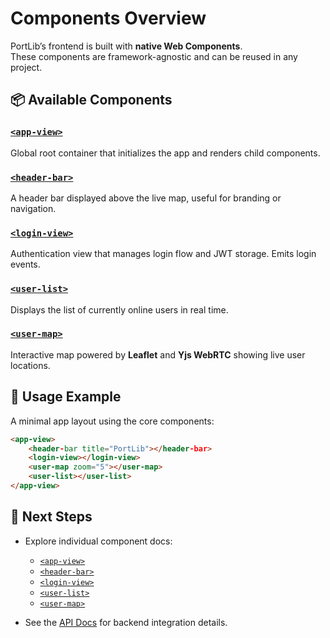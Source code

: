 # Components Overview

PortLib’s frontend is built with **native Web Components**.  
These components are framework-agnostic and can be reused in any project.

## 📦 Available Components

### [`<app-view>`](/components/app-view)

Global root container that initializes the app and renders child components.

### [`<header-bar>`](/components/header-bar)

A header bar displayed above the live map, useful for branding or navigation.

### [`<login-view>`](/components/login-view)

Authentication view that manages login flow and JWT storage. Emits login events.

### [`<user-list>`](/components/user-list)

Displays the list of currently online users in real time.

### [`<user-map>`](/components/user-map)

Interactive map powered by **Leaflet** and **Yjs WebRTC** showing live user locations.

## 🧩 Usage Example

A minimal app layout using the core components:

```html
<app-view>
    <header-bar title="PortLib"></header-bar>
    <login-view></login-view>
    <user-map zoom="5"></user-map>
    <user-list></user-list>
</app-view>
```

## 🔗 Next Steps

- Explore individual component docs:
  - [`<app-view>`](/components/app-view)
  - [`<header-bar>`](/components/header-bar)
  - [`<login-view>`](/components/login-view)
  - [`<user-list>`](/components/user-list)
  - [`<user-map>`](/components/user-map)

- See the [API Docs](/api/) for backend integration details.
